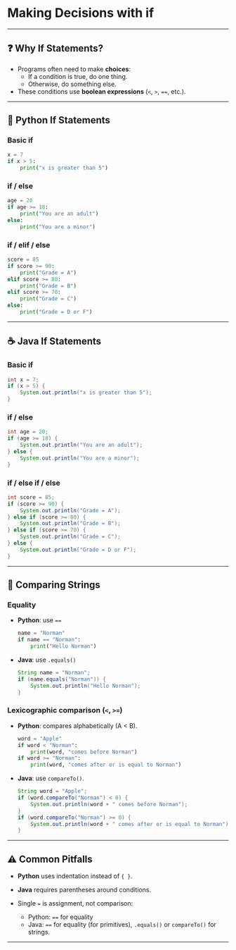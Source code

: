 
#  Making Decisions with if
---

## ❓ Why If Statements?

- Programs often need to make **choices**:
  - If a condition is true, do one thing.
  - Otherwise, do something else.
- These conditions use **boolean expressions** (`<`, `>`, `==`, etc.).

---

## 🐍 Python If Statements

### Basic if
```python
x = 7
if x > 5:
    print("x is greater than 5")
````

### if / else

```python
age = 20
if age >= 18:
    print("You are an adult")
else:
    print("You are a minor")
```

### if / elif / else

```python
score = 85
if score >= 90:
    print("Grade = A")
elif score >= 80:
    print("Grade = B")
elif score >= 70:
    print("Grade = C")
else:
    print("Grade = D or F")
```

---

## ☕ Java If Statements

### Basic if

```java
int x = 7;
if (x > 5) {
    System.out.println("x is greater than 5");
}
```

### if / else

```java
int age = 20;
if (age >= 18) {
    System.out.println("You are an adult");
} else {
    System.out.println("You are a minor");
}
```

### if / else if / else

```java
int score = 85;
if (score >= 90) {
    System.out.println("Grade = A");
} else if (score >= 80) {
    System.out.println("Grade = B");
} else if (score >= 70) {
    System.out.println("Grade = C");
} else {
    System.out.println("Grade = D or F");
}
```

---

## 🔎 Comparing Strings

### Equality

* **Python**: use `==`

  ```python
  name = "Norman"
  if name == "Norman":
      print("Hello Norman")
  ```
* **Java**: use `.equals()`

  ```java
  String name = "Norman";
  if (name.equals("Norman")) {
      System.out.println("Hello Norman");
  }
  ```

### Lexicographic comparison (`<`, `>=`)

* **Python**: compares alphabetically (A < B).

  ```python
  word = "Apple"
  if word < "Norman":
      print(word, "comes before Norman")
  if word >= "Norman":
      print(word, "comes after or is equal to Norman")
  ```

* **Java**: use `compareTo()`.

  ```java
  String word = "Apple";
  if (word.compareTo("Norman") < 0) {
      System.out.println(word + " comes before Norman");
  }
  if (word.compareTo("Norman") >= 0) {
      System.out.println(word + " comes after or is equal to Norman");
  }
  ```

---

## ⚠️ Common Pitfalls

* **Python** uses indentation instead of `{ }`.
* **Java** requires parentheses around conditions.
* Single `=` is assignment, not comparison:

  * Python: `==` for equality
  * Java: `==` for equality (for primitives), `.equals()` or `compareTo()` for strings.

---

